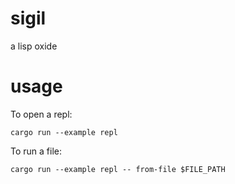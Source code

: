 # sigil

a lisp oxide

# usage

To open a repl:

`cargo run --example repl`

To run a file:

`cargo run --example repl -- from-file $FILE_PATH`
